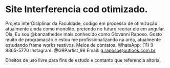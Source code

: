# Site Interferencia cod otimizado.
 Projeto interDiciplinar da Faculdade, codígo em processo de otimização atualmente ainda como monolito. pretendo no futuro recriar ele em angular. 
Ola, Eu sou @banzathedev mais conhecido como Giovanni Raposo. 
Gosto muito de programação e estou me profissionalizando na aréa, atualmente estudando frame works reativos.
Meios de contatos: 
WhatsApp: (11) 9 8865-5770
Instagram: @GRPartist_98
Email: g.raposo@outlook.com.br

Direitos de uso livre para fins de estudo e contanto que referencia altoria. 
